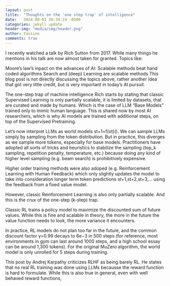 ```yaml
---
layout: post
title:  "Thoughts on the 'one step trap' of intelligence"
date:   2024-08-01 20:34:19 -0500
categories: jekyll update
header-img: "media/img/header.png"
author: Yassine
comments: true
---
```


I recently watched a talk by Rich Sutton from 2017. While many things he mentions in his talk are now almost taken for granted. Topics like:

Moore’s law’s inpact on the advances of AI: Scalable methods beat hand coded algorithms
Search and (deep) Learning are scalable methods
This blog post is not directly discussing the topics above, rather another idea that got very little credit, but is very important in today’s AI pursuit.

The one-step trap of machine intelligence
Rich starts by stating that classic Supervised Learning is only partially scalable, it is limited by datasets, that are curated and made by humans. Which is the case of LLM “Base Models” trained only to mimic human language. This is shared now by most AI researchers, which is why AI models are trained with additional steps, on top of the Supervised Pretraining.

Let’s now interpret LLMs as world models st+1=f(ot)(). We can sample LLMs simply by sampling from the token distribution. But in practice, this diverges as we sample more tokens, especially for base models. Practitioners have adopted all sorts of tricks and heuristics to stabilize the sampling (top_k sampling, repetition penalty, temperature, etc.) because doing any kind of higher level sampling (e.g. beam search) is prohibitively expensive.

Higher order training methods were also adoped (e.g. Reinforcement Learning with Human Feedback) which only slightly updates the model to take into consideration longer term token predictions st+1,st+2,st+3,... using the feedback from a fixed value model.

However, classic Reinforcement Learning is also only partially scalable. And this is the crux of the one-step (k-step) trap.

Classic RL trains a policy model to maximize the discounted sum of future values. While this is fine and scalable in theory, the more in the future the value function needs to look, the more variance it encounters.

In practice, RL models do not plan too far in the future, and the common discount factor γ=0.99 decays to 6e−3 in 500 steps (for reference, most environments in gym can last around 1000 steps, and a high school essay can be around 1,300 tokens). For the original MuZero algorithm, the world model is only unrolled for 5 steps during training.

This post by Andrej Karpathy criticizes RLHF as being barely RL. He states that no real RL training was done using LLMs becausse the reward function is hard to formulate. While this is also true in general, even with well behaved reward functions,
